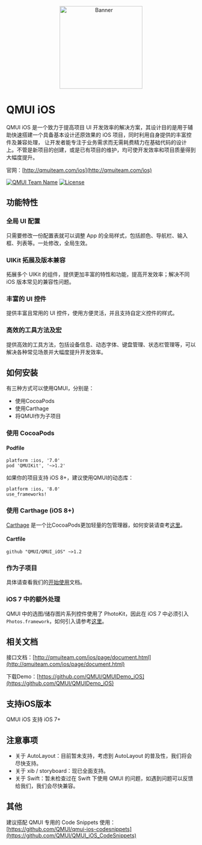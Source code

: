 
<p align="center">
  <img src="https://raw.githubusercontent.com/QMUI/QMUI_iOS/master/logo_2x.png" width="220" alt="Banner" />
</p>

# QMUI iOS
QMUI iOS 是一个致力于提高项目 UI 开发效率的解决方案，其设计目的是用于辅助快速搭建一个具备基本设计还原效果的 iOS 项目，同时利用自身提供的丰富控件及兼容处理，
让开发者能专注于业务需求而无需耗费精力在基础代码的设计上。不管是新项目的创建，或是已有项目的维护，均可使开发效率和项目质量得到大幅度提升。

官网：[http://qmuiteam.com/ios](http://qmuiteam.com/ios)

[![QMUI Team Name](https://img.shields.io/badge/Team-QMUI-brightgreen.svg?style=flat)](https://github.com/QMUI "QMUI Team")
[![License](https://img.shields.io/badge/license-MIT-blue.svg?style=flat)](http://opensource.org/licenses/MIT "Feel free to contribute.")

## 功能特性
### 全局 UI 配置

只需要修改一份配置表就可以调整 App 的全局样式，包括颜色、导航栏、输入框、列表等。一处修改，全局生效。

### UIKit 拓展及版本兼容

拓展多个 UIKit 的组件，提供更加丰富的特性和功能，提高开发效率；解决不同 iOS 版本常见的兼容性问题。

### 丰富的 UI 控件

提供丰富且常用的 UI 控件，使用方便灵活，并且支持自定义控件的样式。

### 高效的工具方法及宏

提供高效的工具方法，包括设备信息、动态字体、键盘管理、状态栏管理等，可以解决各种常见场景并大幅度提升开发效率。

## 如何安装
有三种方式可以使用QMUI，分别是：

- 使用CocoaPods
- 使用Carthage
- 将QMUI作为子项目

### 使用 CocoaPods
#### Podfile
```
platform :ios, '7.0'
pod 'QMUIKit', '~>1.2'
```
如果你的项目支持 iOS 8+，建议使用QMUI的动态库：

```
platform :ios, '8.0'
use_frameworks!
```
### 使用 Carthage (iOS 8+)

[Carthage](https://github.com/Carthage/Carthage) 是一个比CocoaPods更加轻量的包管理器，如何安装请查考[这里](https://github.com/Carthage/Carthage)。

#### Cartfile
```
github "QMUI/QMUI_iOS" ~>1.2
```
### 作为子项目
具体请查看我们的[开始使用](http://qmuiteam.com/ios/page/start.html#qw_downloadForUse)文档。

### iOS 7 中的额外处理

QMUI 中的选图/储存图片系列控件使用了 PhotoKit，因此在 iOS 7 中必须引入 `Photos.framework`，如何引入请参考[这里](http://qmuiteam.com/ios/page/start.html#qw_photoFramework)。
## 相关文档

接口文档：[http://qmuiteam.com/ios/page/document.html](http://qmuiteam.com/ios/page/document.html)

下载Demo：[https://github.com/QMUI/QMUIDemo_iOS](https://github.com/QMUI/QMUIDemo_iOS)

## 支持iOS版本
QMUI iOS 支持 iOS 7+

## 注意事项
- 关于 AutoLayout：目前暂未支持，考虑到 AutoLayout 的普及性，我们将会尽快支持。
- 关于 xib / storyboard：现已全面支持。
- 关于 Swift：暂未检查过在 Swift 下使用 QMUI 的问题，如遇到问题可以反馈给我们，我们会尽快兼容。

## 其他
建议搭配 QMUI 专用的 Code Snippets 使用： [https://github.com/QMUI/qmui-ios-codesnippets](https://github.com/QMUI/QMUI_iOS_CodeSnippets)
